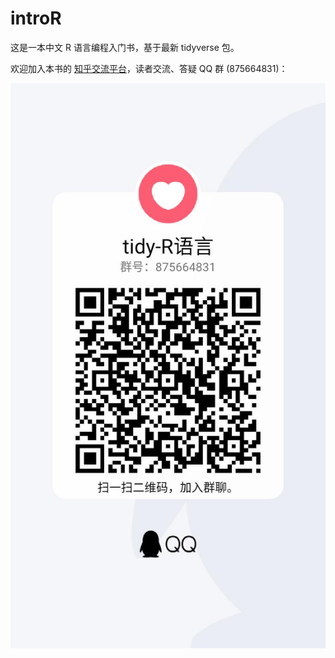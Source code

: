 # introR

这是一本中文 R 语言编程入门书，基于最新 tidyverse 包。

欢迎加入本书的 [知乎交流平台](https://zhuanlan.zhihu.com/p/198185888)，读者交流、答疑 QQ 群 (875664831)：

![R-tidy QQ群](images/tidy-R-QQ.jpg)

